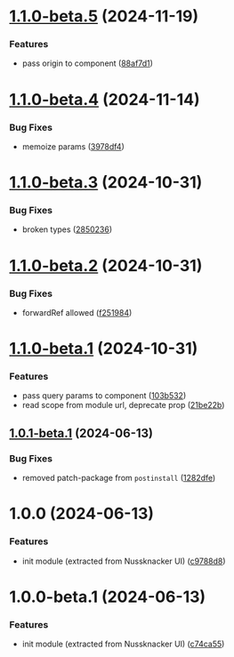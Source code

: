 # [1.1.0-beta.5](https://github.com/touk/federated-component/compare/v1.1.0-beta.4...v1.1.0-beta.5) (2024-11-19)


### Features

* pass origin to component ([88af7d1](https://github.com/touk/federated-component/commit/88af7d14e310cdb7a2711eef7f1fccc628eb6d23))

# [1.1.0-beta.4](https://github.com/touk/federated-component/compare/v1.1.0-beta.3...v1.1.0-beta.4) (2024-11-14)


### Bug Fixes

* memoize params ([3978df4](https://github.com/touk/federated-component/commit/3978df467b495e217f379871d4de52d0b0410370))

# [1.1.0-beta.3](https://github.com/touk/federated-component/compare/v1.1.0-beta.2...v1.1.0-beta.3) (2024-10-31)


### Bug Fixes

* broken types ([2850236](https://github.com/touk/federated-component/commit/2850236fc04d7a40d4f0d693da1cee50e92f04a2))

# [1.1.0-beta.2](https://github.com/touk/federated-component/compare/v1.1.0-beta.1...v1.1.0-beta.2) (2024-10-31)


### Bug Fixes

* forwardRef allowed ([f251984](https://github.com/touk/federated-component/commit/f251984a9f03f01d794fbf2a70079fc7176082c4))

# [1.1.0-beta.1](https://github.com/touk/federated-component/compare/v1.0.1-beta.1...v1.1.0-beta.1) (2024-10-31)


### Features

* pass query params to component ([103b532](https://github.com/touk/federated-component/commit/103b532c1e610c4a38ad2740d9e6d99029c16b8a))
* read scope from module url, deprecate prop ([21be22b](https://github.com/touk/federated-component/commit/21be22bfb6fa2daafa689da6ab22b91370583723))

## [1.0.1-beta.1](https://github.com/touk/federated-component/compare/v1.0.0...v1.0.1-beta.1) (2024-06-13)


### Bug Fixes

* removed patch-package from `postinstall` ([1282dfe](https://github.com/touk/federated-component/commit/1282dfef2902f9af06f2c1a53506b8189e65c348))

# 1.0.0 (2024-06-13)


### Features

* init module (extracted from Nussknacker UI) ([c9788d8](https://github.com/touk/federated-component/commit/c9788d86a65c8ac8a4b9b5fcf1607f38b69ffeef))

# 1.0.0-beta.1 (2024-06-13)


### Features

* init module (extracted from Nussknacker UI) ([c74ca55](https://github.com/touk/federated-component/commit/c74ca554b55ebf62a14928957827c70458366788))
